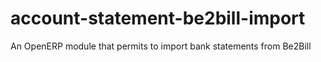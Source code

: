 account-statement-be2bill-import
================================

An OpenERP module that permits to import bank statements from Be2Bill
